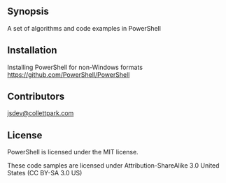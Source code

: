 ## Synopsis

A set of algorithms and code examples in PowerShell

## Installation

Installing PowerShell for non-Windows formats
https://github.com/PowerShell/PowerShell


## Contributors

jsdev@collettpark.com

## License
PowerShell is licensed under the MIT license.

These code samples are licensed under Attribution-ShareAlike 3.0 United States (CC BY-SA 3.0 US)
